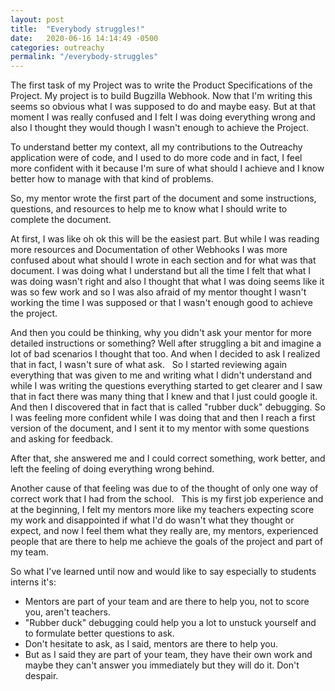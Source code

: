 ```yaml
---
layout: post
title:  "Everybody struggles!"
date:   2020-06-16 14:14:49 -0500
categories: outreachy
permalink: "/everybody-struggles"
---
```

The first task of my Project was to write the Product Specifications of the Project. My project is to build Bugzilla Webhook. Now that I'm writing this seems so obvious what I was supposed to do and maybe easy. But at that moment I was really confused and I felt I was doing everything wrong and also I thought they would though I wasn't enough to achieve the Project.

To understand better my context, all my contributions to the Outreachy application were of code, and I used to do more code and in fact, I feel more confident with it because I'm sure of what should I achieve and I  know better how to manage with that kind of problems.

So, my mentor wrote the first part of the document and some instructions, questions, and resources to help me to know what I should write to complete the document.

At first, I was like oh ok this will be the easiest part. But while I was reading more resources and Documentation of other Webhooks I was more confused about what should I wrote in each section and for what was that document. I was doing what I understand but all the time I felt that what I was doing wasn't right and also I thought that what I was doing seems like it was so few work and so I was also afraid of my mentor thought I wasn't working the time I was supposed or that I wasn't enough good to achieve the project.

And then you could be thinking, why you didn't ask your mentor for more detailed instructions or something? Well after struggling a bit and imagine a lot of bad scenarios I thought that too. And when I decided to ask I realized that in fact, I wasn't sure of what ask.
 
So I started reviewing again everything that was given to me and writing what I didn't understand and while I was writing the questions everything started to get clearer and I saw that in fact there was many thing that I knew and that I just could google it. And then I discovered that in fact that is called "rubber duck" debugging. So I was feeling more confident while I was doing that and then I reach a first version of the document, and I sent it to my mentor with some questions and asking for feedback.

After that, she answered me and I could correct something, work better, and left the feeling of doing everything wrong behind. 

Another cause of that feeling was due to of the thought of only one way of correct work that I had from the school.
 
This is my first job experience and at the beginning, I felt my mentors more like my teachers expecting score my work and disappointed if what I'd do wasn't what they thought or expect, and now I feel them what they really are, my mentors, experienced people that are there to help me achieve the goals of the project and part of my team.

So what I've learned until now and would like to say especially to students interns it's: 
<ul>
<li>Mentors are part of your team and are there to help you, not to score you, aren't teachers.</li>
<li>"Rubber duck" debugging could help you a lot to unstuck yourself and to formulate better questions to ask. </li>
<li>Don't hesitate to ask, as I said, mentors are there to help you.</li>
<li>But as I said they are part of your team, they have their own work and maybe they can't answer you immediately but they will do it. Don't despair.</li>
</ul>